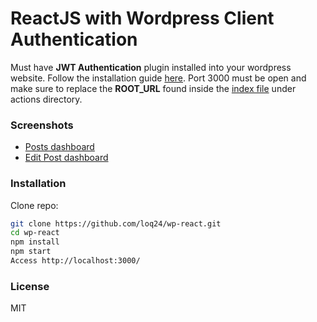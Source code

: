 # ReactJS with Wordpress Client Authentication
Must have **JWT Authentication** plugin installed into your wordpress website. Follow the installation guide [here](https://github.com/Tmeister/wp-api-jwt-auth). Port 3000 must be open and make sure to replace the **ROOT_URL** found inside the [index file](https://github.com/loq24/wp-react/blob/master/src/actions/index.js) under actions directory.

### Screenshots
- [Posts dashboard](https://www.screencast.com/t/ULnmL4T9)
- [Edit Post dashboard](https://www.screencast.com/t/b5Au7bEl9v)

### Installation
Clone repo:
```sh
git clone https://github.com/loq24/wp-react.git
cd wp-react
npm install
npm start
Access http://localhost:3000/
```

### License
MIT
